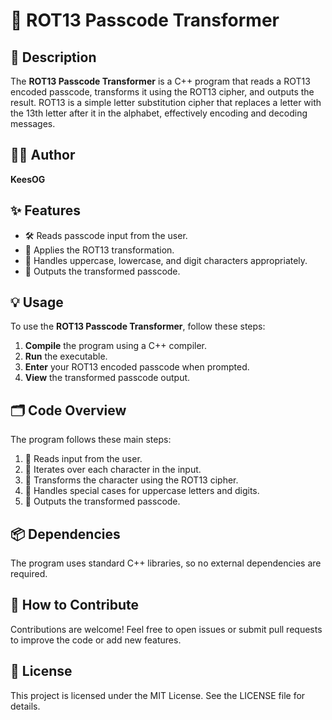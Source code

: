 # 🚀 ROT13 Passcode Transformer

## 📖 Description
The **ROT13 Passcode Transformer** is a C++ program that reads a ROT13 encoded passcode, transforms it using the ROT13 cipher, and outputs the result. ROT13 is a simple letter substitution cipher that replaces a letter with the 13th letter after it in the alphabet, effectively encoding and decoding messages.

## 👨‍💻 Author
**KeesOG**

## ✨ Features
- 🛠️ Reads passcode input from the user.
- 🔄 Applies the ROT13 transformation.
- 🔡 Handles uppercase, lowercase, and digit characters appropriately.
- 💬 Outputs the transformed passcode.

## 💡 Usage
To use the **ROT13 Passcode Transformer**, follow these steps:
1. **Compile** the program using a C++ compiler.
2. **Run** the executable.
3. **Enter** your ROT13 encoded passcode when prompted.
4. **View** the transformed passcode output.

## 🗂️ Code Overview
The program follows these main steps:
1. 📝 Reads input from the user.
2. 🔄 Iterates over each character in the input.
3. 🔄 Transforms the character using the ROT13 cipher.
4. 🔡 Handles special cases for uppercase letters and digits.
5. 💬 Outputs the transformed passcode.

## 📦 Dependencies
The program uses standard C++ libraries, so no external dependencies are required.

## 🤝 How to Contribute
Contributions are welcome! Feel free to open issues or submit pull requests to improve the code or add new features.

## 📜 License
This project is licensed under the MIT License. See the LICENSE file for details.
